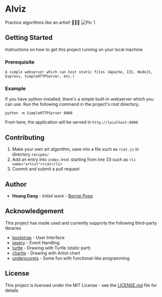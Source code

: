 # Alviz 
Practice algorithms like an artist! :turtle::turtle::turtle:
![Pic 1](https://photos.app.goo.gl/M6IQtwgRtsK4fmxR2 "1")

## Getting Started
Instructions on how to get this project running on your local machine

### Prerequisite
```
A simple webserver which can host static files (Apache, IIS, NodeJS, Express, SimpleHTTPServer, etc.)  
```

### Example
If you have python installed,  there's a simple built-in webserver which you can use.
Run the following command in the project's root directory.

```
python -m SimpleHTTPServer 8000
```

From here, the application will be served in `http://localhost:8000`

## Contributing
1) Make your own art algorithm, save into a file such as `rcat.js` in directory `recipes/`
2) Add an entry into `index.html` starting from line 33 such as `<li name="artist">rcat</li>`
3) Commit and submit a pull request

## Author
* **Hoang Dang** - *Initial work* - [Bernie Pope](https://github.com/bjpop)

## Acknowledgement
This project has made used and currently supports the following third-party libraries

* [bootstrap](https://github.com/twbs/bootstrap) - User Interface
* [jquery](https://github.com/jquery/jquery) - Event Handling 
* [turtle](https://github.com/bjpop/js-turtle) - Drawing with Turtle (static part) 
* [chartjs](https://github.com/chartjs/Chart.js) - Drawing with Artist chart
* [underscorejs](http://underscorejs.org/) - Some fun with functional-like programming

## License
This project is licensed under the MIT License - see the [LICENSE.md](LICENSE.md) file for details
